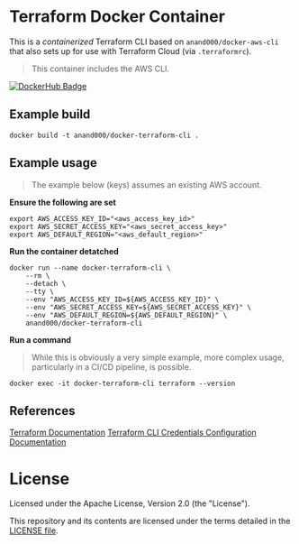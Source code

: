 # Terraform Docker Container

This is a *containerized* Terraform CLI based on `anand000/docker-aws-cli` that also sets up for use with Terraform Cloud (via `.terraformrc`).

> This container includes the AWS CLI.

[![DockerHub Badge](http://dockeri.co/image/anand000/docker-terraform-cli)](https://hub.docker.com/r/anand000/docker-terraform-cli/)

## Example build

```
docker build -t anand000/docker-terraform-cli .
```

## Example usage

> The example below (keys) assumes an existing AWS account.


**Ensure the following are set**

```
export AWS_ACCESS_KEY_ID="<aws_access_key_id>"
export AWS_SECRET_ACCESS_KEY="<aws_secret_access_key>"
export AWS_DEFAULT_REGION="<aws_default_region>"
```

**Run the container detatched**
```
docker run --name docker-terraform-cli \
    --rm \
    --detach \
    --tty \
    --env "AWS_ACCESS_KEY_ID=${AWS_ACCESS_KEY_ID}" \
    --env "AWS_SECRET_ACCESS_KEY=${AWS_SECRET_ACCESS_KEY}" \
    --env "AWS_DEFAULT_REGION=${AWS_DEFAULT_REGION}" \
    anand000/docker-terraform-cli
```

**Run a command**

> While this is obviously a very simple example, more complex usage, particularly in a CI/CD pipeline, is possible.

```
docker exec -it docker-terraform-cli terraform --version 
```

## References

[Terraform Documentation](https://www.terraform.io/docs/cli-index.html)
[Terraform CLI Credentials Configuration Documentation](https://www.terraform.io/docs/commands/cli-config.html#credentials)

# License

Licensed under the Apache License, Version 2.0 (the "License").

This repository and its contents are licensed under the terms detailed in the [LICENSE file](./LICENSE).

